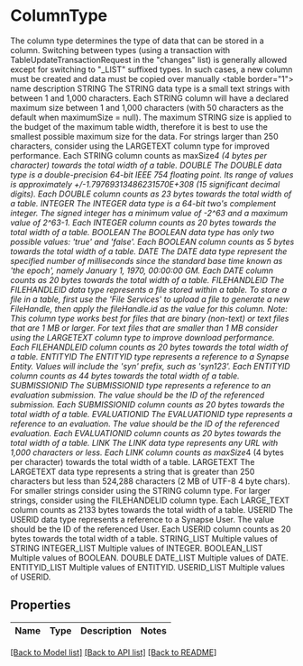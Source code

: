# ColumnType

The column type determines the type of data that can be stored in a column. Switching between types (using a transaction with TableUpdateTransactionRequest in the \"changes\" list) is generally allowed except for switching to \"_LIST\" suffixed types. In such cases, a new column must be created and data must be copied over manually  <table border=\"1\">  <tr>  <th>name</th>  <th>description</th>  </tr>  <tr>  <td>STRING</td>  <td>The STRING data type is a small text strings with between 1 and 1,000 characters. Each STRING column will have a declared maximum size between 1 and 1,000 characters (with 50 characters as the default when maximumSize = null). The maximum STRING size is applied to the budget of the maximum table width, therefore it is best to use the smallest possible maximum size for the data. For strings larger than 250 characters, consider using the LARGETEXT column type for improved performance. Each STRING column counts as maxSize*4 (4 bytes per character) towards the total width of a table.</td>  </tr>  <tr>  <td>DOUBLE</td>  <td>The DOUBLE data type is a double-precision 64-bit IEEE 754 floating point. Its range of values is approximately +/-1.79769313486231570E+308 (15 significant decimal digits). Each DOUBLE column counts as 23 bytes towards the total width of a table.</td>  </tr>  <tr>  <td>INTEGER</td>  <td>The INTEGER data type is a 64-bit two's complement integer. The signed integer has a minimum value of -2^63 and a maximum value of 2^63-1. Each INTEGER column counts as 20 bytes towards the total width of a table.</td>  </tr>  <tr>  <td>BOOLEAN</td>  <td>The BOOLEAN data type has only two possible values: 'true' and 'false'. Each BOOLEAN column counts as 5 bytes towards the total width of a table.</td>  </tr>  <tr>  <td>DATE</td>  <td>The DATE data type represent the specified number of milliseconds since the standard base time known as 'the epoch', namely January 1, 1970, 00:00:00 GM. Each DATE column counts as 20 bytes towards the total width of a table.</td>  </tr>  <tr>  <td>FILEHANDLEID</td>  <td>The FILEHANDLEID data type represents a file stored within a table. To store a file in a table, first use the 'File Services' to upload a file to generate a new FileHandle, then apply the fileHandle.id as the value for this column. Note: This column type works best for files that are binary (non-text) or text files that are 1 MB or larger. For text files that are smaller than 1 MB consider using the LARGETEXT column type to improve download performance. Each FILEHANDLEID column counts as 20 bytes towards the total width of a table.</td>  </tr>  <tr>  <td>ENTITYID</td>  <td>The ENTITYID type represents a reference to a Synapse Entity. Values will include the 'syn' prefix, such as 'syn123'. Each ENTITYID column counts as 44 bytes towards the total width of a table.</td>  </tr>  <tr>  <td>SUBMISSIONID</td>  <td>The SUBMISSIONID type represents a reference to an evaluation submission. The value should be the ID of the referenced submission. Each SUBMISSIONID column counts as 20 bytes towards the total width of a table.</td>  </tr>  <tr>  <td>EVALUATIONID</td>  <td>The EVALUATIONID type represents a reference to an evaluation. The value should be the ID of the referenced evaluation. Each EVALUATIONID column counts as 20 bytes towards the total width of a table.</td>  </tr>  <tr>  <td>LINK</td>  <td>The LINK data type represents any URL with 1,000 characters or less. Each LINK column counts as maxSize*4 (4 bytes per character) towards the total width of a table.</td>  </tr>  <tr>  <td>LARGETEXT</td>  <td>The LARGETEXT data type represents a string that is greater than 250 characters but less than 524,288 characters (2 MB of UTF-8 4 byte chars). For smaller strings consider using the STRING column type. For larger strings, consider using the FILEHANDELID column type. Each LARGE_TEXT column counts as 2133 bytes towards the total width of a table.</td>  </tr>  <tr>  <td>USERID</td>  <td>The USERID data type represents a reference to a Synapse User. The value should be the ID of the referenced User. Each USERID column counts as 20 bytes towards the total width of a table.</td>  </tr>  <tr>  <td>STRING_LIST</td>  <td>Multiple values of STRING</td>  </tr>  <tr>  <td>INTEGER_LIST</td>  <td>Multiple values of INTEGER.</td>  </tr>  <tr>  <td>BOOLEAN_LIST</td>  <td>Multiple values of BOOLEAN.</td>  </tr>  <tr>  <td>DOUBLE</td>  <td></td>  </tr> <tr>  <td>DATE_LIST</td>  <td>Multiple values of DATE.</td>  </tr>  <tr>  <td>ENTITYID_LIST</td>  <td>Multiple values of ENTITYID.</td>  </tr>  <tr>  <td>USERID_LIST</td>  <td>Multiple values of USERID.</td>  </tr>  </table> 
## Properties
Name | Type | Description | Notes
------------ | ------------- | ------------- | -------------

[[Back to Model list]](../README.md#documentation-for-models) [[Back to API list]](../README.md#documentation-for-api-endpoints) [[Back to README]](../README.md)


